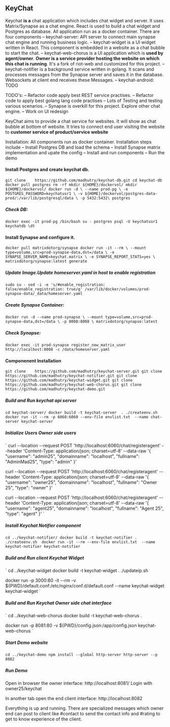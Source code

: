 ## KeyChat
Keychat **is a** chat application which includes chat widget and server. It uses Matrix/Synapse as a chat engine. React is used to build a chat widget and Postgres as database. All application run as a docker container. There are four components 
– keychat-server: API server to connect main synapse chat engine and running business logic.
– keychat-widget is a UI widget written in React. This component is embedded in a website as a chat bubble to start the chat.
– keychat-web-chorus is a UI application which is **used by agent/owner**. **Owner is a service provider hosting the website on which this chat is running**. It's a fork of riot-web and customized for this project.
– keychat-notifier is a background service written in golang. It scans and processes messages from the Synapse server and saves it in the database. Websockets at client end receives these Messages.
– keychat-android: TODO


TODO's:
– Refactor code apply best REST service practises.
– Refactor code to apply best golang lang code practises
– Lots of Testing and testing various scenarios.
– Synapse is overkill for this project. Explore other chat engine.
– Work on UI redesign


KeyChat aims to provide a chat service for websites. It will show as chat bubble at bottom of website. It tries to connect end user visiting the website to **customer service of product/service website**


Installation:
All components run as docker container. Installation steps include
– Install Postgres DB and load the schema
– Install Synapse matrix implementation and upate the config
– Install and run components
– Run the demo

#### Install Postgres and create keychat db.

`git clone    https://github.com/madhutry/keychat-db.git
cd keychat-db
docker pull postgres
rm -rf mkdir ${HOME}/dockervol/
mkdir ${HOME}/dockervol/
docker run -d \
    --name prod-pg \
    -e POSTGRES_PASSWORD=keychatusr1 \
    -v ${HOME}/dockervol/postgres-data-prod/:/var/lib/postgresql/data \
    -p 5432:5432\
    postgres`
    
##### Check DB:
`docker exec -it prod-pg /bin/bash
su - postgres
psql -U keychatusr1 keychatdb
\dt`

#### Install Synapse and configure it.

`
docker pull matrixdotorg/synapse
docker run -it --rm \
	--mount type=volume,src=prod-synapse-data,dst=/data \
	-e SYNAPSE_SERVER_NAME=keychat.matrix \
	-e SYNAPSE_REPORT_STATS=yes \
	matrixdotorg/synapse:latest generate
`    
##### Update Image.Update homeserver.yaml in host to enable registration
`
sudo su -
sed -i -e 's/#enable_registration: false/enable_registration: true/g' /var/lib/docker/volumes/prod-synapse-data/_data/homeserver.yaml
`
##### Create Synapse Container:

`docker run -d --name prod-synapse \
    --mount type=volume,src=prod-synapse-data,dst=/data \
    -p 8008:8008 \
    matrixdotorg/synapse:latest
`
##### Check Synapse:
`
docker exec -it prod-synapse register_new_matrix_user http://localhost:8008 -c /data/homeserver.yaml
`

#### Componenent Installation
`
git clone    https://github.com/madhutry/keychat-server.git
git clone    https://github.com/madhutry/keychat-notifier.git
git clone    https://github.com/madhutry/keychat-widget.git
git clone    https://github.com/madhutry/keychat-web-chorus.git
git clone    https://github.com/madhutry/keychat-demo.git
`
##### Build and Run keychat api server
`
cd keychat-server/
docker build -t keychat-server  .
./createenv.sh 
docker run -it --rm -p 6060:6060 --env-file envlist.txt  --name chat-server keychat-server
`
##### Initialize Users Owner side users
`
curl --location --request POST 'http://localhost:6060/chat/registeragent'    --header 'Content-Type: application/json; charset=utf-8'    --data-raw '{         "username": "admin25",         "domainname": "localhost",         "fullname": "AdminMad25",         "type": "admin"     }'  

curl --location --request POST 'http://localhost:6060/chat/registeragent'    --header 'Content-Type: application/json; charset=utf-8'    --data-raw '{         "username": "owner25",         "domainname": "localhost",         "fullname": "Owner 25",         "type": "owner"     }'  

curl --location --request POST 'http://localhost:6060/chat/registeragent'    --header 'Content-Type: application/json; charset=utf-8'    --data-raw '{         "username": "agent25",         "domainname": "localhost",         "fullname": "Agent 25",         "type": "agent"     }'
`
##### Install Keychat Notifier component

`
cd ../keychat-notifier/
docker build -t keychat-notifier .
./createenv.sh 
docker run -it --rm --env-file envlist.txt  --name keychat-notifier keychat-notifier
`
##### Build and Run client Keychat Widget
`
cd ../keychat-widget
docker build -t keychat-widget .
./updateip.sh 

docker run -p 3000:80 -it --rm  -v ${PWD}/default.conf:/etc/nginx/conf.d/default.conf --name keychat-widget keychat-widget
`

##### Build and Run Keychat Owner side chat interface
`
cd ../keychat-web-chorus
docker build -t keychat-web-chorus .

docker run -p 8081:80 -v ${PWD}/config.json:/app/config.json keychat-web-chorus
`
##### Start Demo website
`
cd ../keychat-demo
npm install --global http-server
http-server --p 8082
`
##### Run Demo 

Open in browser the owner interface:
http://localhost:8081/
Login with owner25/keychat

In another tab open the end client interface:
http://localhost:8082

Everything is up and running. There are specialized messages which owner end can post to client like #contact to send the contact info and #rating to get to know experience of the client.






